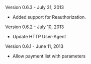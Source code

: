 Version 0.6.3 - July 31, 2013
  * Added support for Reauthorization.

Version 0.6.2 - July 10, 2013
  * Update HTTP User-Agent

Version 0.6.1 - June 11, 2013
  * Allow payment.list with parameters
